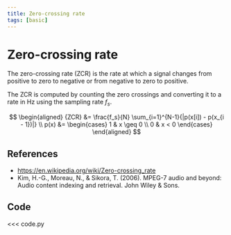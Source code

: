 ```yaml
---
title: Zero-crossing rate
tags: [basic]
---
```


# Zero-crossing rate

The zero-crossing rate (ZCR) is the rate at which a signal changes from positive to zero to negative or from negative to zero to positive.

The ZCR is computed by counting the zero crossings and converting it to a rate in Hz using the sampling rate $f_s$.

$$
\begin{aligned}
{ZCR} &= \frac{f_s}{N} \sum_{i=1}^{N-1}{|p(x[i]) - p(x_{i - 1})|} \\
p(x) &= \begin{cases}
1 & x \geq 0 \\
0 & x < 0
\end{cases}
\end{aligned}
$$

## References

- https://en.wikipedia.org/wiki/Zero-crossing_rate
- Kim, H.-G., Moreau, N., & Sikora, T. (2006). MPEG-7 audio and beyond: Audio content indexing and retrieval. John Wiley & Sons.

## Code

<<< code.py
